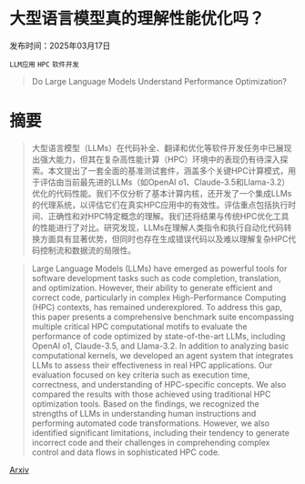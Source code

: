 # 大型语言模型真的理解性能优化吗？

发布时间：2025年03月17日

`LLM应用` `HPC` `软件开发`

> Do Large Language Models Understand Performance Optimization?

# 摘要

> 大型语言模型（LLMs）在代码补全、翻译和优化等软件开发任务中已展现出强大能力，但其在复杂高性能计算（HPC）环境中的表现仍有待深入探索。本文提出了一套全面的基准测试套件，涵盖多个关键HPC计算模式，用于评估由当前最先进的LLMs（如OpenAI o1、Claude-3.5和Llama-3.2）优化的代码性能。我们不仅分析了基本计算内核，还开发了一个集成LLMs的代理系统，以评估它们在真实HPC应用中的有效性。评估重点包括执行时间、正确性和对HPC特定概念的理解。我们还将结果与传统HPC优化工具的性能进行了对比。研究发现，LLMs在理解人类指令和执行自动化代码转换方面具有显著优势，但同时也存在生成错误代码以及难以理解复杂HPC代码控制流和数据流的局限性。

> Large Language Models (LLMs) have emerged as powerful tools for software development tasks such as code completion, translation, and optimization. However, their ability to generate efficient and correct code, particularly in complex High-Performance Computing (HPC) contexts, has remained underexplored. To address this gap, this paper presents a comprehensive benchmark suite encompassing multiple critical HPC computational motifs to evaluate the performance of code optimized by state-of-the-art LLMs, including OpenAI o1, Claude-3.5, and Llama-3.2. In addition to analyzing basic computational kernels, we developed an agent system that integrates LLMs to assess their effectiveness in real HPC applications. Our evaluation focused on key criteria such as execution time, correctness, and understanding of HPC-specific concepts. We also compared the results with those achieved using traditional HPC optimization tools. Based on the findings, we recognized the strengths of LLMs in understanding human instructions and performing automated code transformations. However, we also identified significant limitations, including their tendency to generate incorrect code and their challenges in comprehending complex control and data flows in sophisticated HPC code.

[Arxiv](https://arxiv.org/abs/2503.13772)
